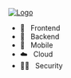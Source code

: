 [![Logo](https://media-exp1.licdn.com/dms/image/C4E1BAQFzILIJzXXZVA/company-background_10000/0/1605470740328?e=1606852800&v=beta&t=71JX8DPMkOSd2nAMcOB52tnpUMhvlOjiijIWWLS7Qhc "Logo")](https://baycode.eu)

- 💙&nbsp;&nbsp;&nbsp;Frontend
- 🖤&nbsp;&nbsp;&nbsp;Backend
- 📱&nbsp;&nbsp;&nbsp;Mobile
- ☁️️&nbsp;&nbsp;&nbsp;Cloud
- 👮🏻&nbsp;&nbsp;&nbsp;Security
